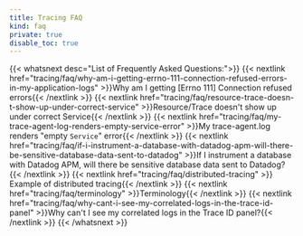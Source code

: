 ```yaml
---
title: Tracing FAQ
kind: faq
private: true
disable_toc: true
---
```


{{< whatsnext desc="List of Frequently Asked Questions:">}}
    {{< nextlink href="tracing/faq/why-am-i-getting-errno-111-connection-refused-errors-in-my-application-logs" >}}Why am I getting [Errno 111] Connection refused errors{{< /nextlink >}}
    {{< nextlink href="tracing/faq/resource-trace-doesn-t-show-up-under-correct-service" >}}Resource/Trace doesn't show up under correct Service{{< /nextlink >}}
    {{< nextlink href="tracing/faq/my-trace-agent-log-renders-empty-service-error" >}}My trace-agent.log renders "empty `Service`" error{{< /nextlink >}}
    {{< nextlink href="tracing/faq/if-i-instrument-a-database-with-datadog-apm-will-there-be-sensitive-database-data-sent-to-datadog" >}}If I instrument a database with Datadog APM, will there be sensitive database data sent to Datadog?{{< /nextlink >}}
    {{< nextlink href="tracing/faq/distributed-tracing" >}} Example of distributed tracing{{< /nextlink >}}
    {{< nextlink href="tracing/faq/terminology" >}}Terminology{{< /nextlink >}}
    {{< nextlink href="tracing/faq/why-cant-i-see-my-correlated-logs-in-the-trace-id-panel" >}}Why can't I see my correlated logs in the Trace ID panel?{{< /nextlink >}}
{{< /whatsnext >}}
